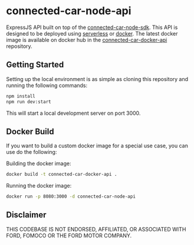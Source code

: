 # connected-car-node-api

ExpressJS API built on top of the [connected-car-node-sdk](https://github.com/ianjwhite99/connected-car-node-sdk). This API is designed to be deployed using [serverless](https://serverless.com/) or [docker](https://www.docker.com/). The latest docker image is available on docker hub in the [connected-car-docker-api](https://hub.docker.com/r/ianjwhite99/connected-car-docker-api/) repository.

## Getting Started

Setting up the local environment is as simple as cloning this repository and running the following commands:

```bash
npm install
npm run dev:start
```

This will start a local development server on port 3000.

## Docker Build

If you want to build a custom docker image for a special use case, you can use do the following:

Building the docker image:

```bash
docker build -t connected-car-docker-api .
```

Running the docker image:

```bash
docker run -p 8080:3000 -d connected-car-node-api
```

## Disclaimer

THIS CODEBASE IS NOT ENDORSED, AFFILIATED, OR ASSOCIATED WITH FORD, FOMOCO OR THE FORD MOTOR COMPANY.
